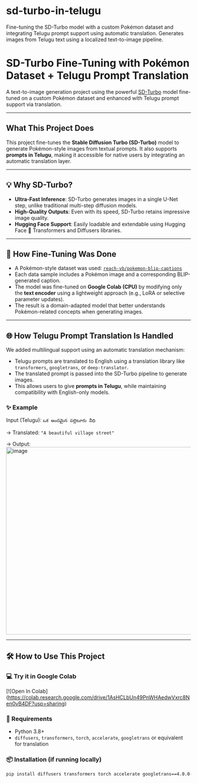 # sd-turbo-in-telugu
Fine-tuning the SD-Turbo model with a custom Pokémon dataset and integrating Telugu prompt support using automatic translation. Generates images from Telugu text using a localized text-to-image pipeline.
#  SD-Turbo Fine-Tuning with Pokémon Dataset + Telugu Prompt Translation

A text-to-image generation project using the powerful [SD-Turbo](https://huggingface.co/stabilityai/sd-turbo) model fine-tuned on a custom Pokémon dataset and enhanced with Telugu prompt support via translation.

---

##  What This Project Does

This project fine-tunes the **Stable Diffusion Turbo (SD-Turbo)** model to generate Pokémon-style images from textual prompts. It also supports **prompts in Telugu**, making it accessible for native users by integrating an automatic translation layer.

---

## 💡 Why SD-Turbo?

- **Ultra-Fast Inference**: SD-Turbo generates images in a single U-Net step, unlike traditional multi-step diffusion models.
- **High-Quality Outputs**: Even with its speed, SD-Turbo retains impressive image quality.
- **Hugging Face Support**: Easily loadable and extendable using Hugging Face 🤗 Transformers and Diffusers libraries.

---

## 🧪 How Fine-Tuning Was Done

- A Pokémon-style dataset was used: [`reach-vb/pokemon-blip-captions`](https://huggingface.co/datasets/reach-vb/pokemon-blip-captions)
- Each data sample includes a Pokémon image and a corresponding BLIP-generated caption.
- The model was fine-tuned on **Google Colab (CPU)** by modifying only the **text encoder** using a lightweight approach (e.g., LoRA or selective parameter updates).
- The result is a domain-adapted model that better understands Pokémon-related concepts when generating images.

---

## 🌐 How Telugu Prompt Translation Is Handled

We added multilingual support using an automatic translation mechanism:

- Telugu prompts are translated to English using a translation library like `transformers`, `googletrans`, or `deep-translator`.
- The translated prompt is passed into the SD-Turbo pipeline to generate images.
- This allows users to give **prompts in Telugu**, while maintaining compatibility with English-only models.

### ✨ Example

Input (Telugu): `ఒక అందమైన పల్లెటూరు వీధి`

→ Translated: `"A beautiful village street"`

→ Output: <img width="512" height="512" alt="image" src="https://github.com/user-attachments/assets/db903db4-2ada-437c-9615-3fbd365857bf" />


---

## 🛠️ How to Use This Project

### 💻 Try it in Google Colab

[![Open In Colab]
(https://colab.research.google.com/drive/1AsHCLbUn49PnWHAedwVxrc8Nen0vB4DF?usp=sharing)



### 🧾 Requirements

- Python 3.8+
- `diffusers`, `transformers`, `torch`, `accelerate`, `googletrans` or equivalent for translation

### 📦 Installation (if running locally)

```bash
pip install diffusers transformers torch accelerate googletrans==4.0.0-rc1



